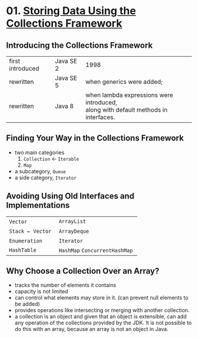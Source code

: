 # 01. [Storing Data Using the Collections Framework](https://dev.java/learn/api/collections-framework/intro/)

## **Introducing the Collections Framework**

|  |  |  |
| --- | --- | --- |
| first introduced  | Java SE 2 | 1998  |
| rewritten  | Java SE 5  | when generics were added; |
| rewritten  | Java 8 | when lambda expressions were introduced,<br/>along with default methods in interfaces. |

## **Finding Your Way in the Collections Framework**

- two main categories
  1. `Collection` ← `Iterable`
  2. `Map`
- a subcategory, `Queue`
- a side category, `Iterator`

## **Avoiding Using Old Interfaces and Implementations**

|  |  |
| --- | --- |
| `Vector`  | `ArrayList` |
| `Stack ← Vector`  | `ArrayDeque`  |
| `Enumeration`  | `Iterator`  |
| `HashTable`  | `HashMap` `ConcurrentHashMap`  |

## **Why Choose a Collection Over an Array?**

- tracks the number of elements it contains
- capacity is not limited
- can control what elements may store in it. (can prevent null elements to be added)
- provides operations like intersecting or merging with another collection.
- a collection is an object and given that an object is extensible, can add any operation of the collections provided by the JDK.
  It is not possible to do this with an array, because an array is not an object in Java.